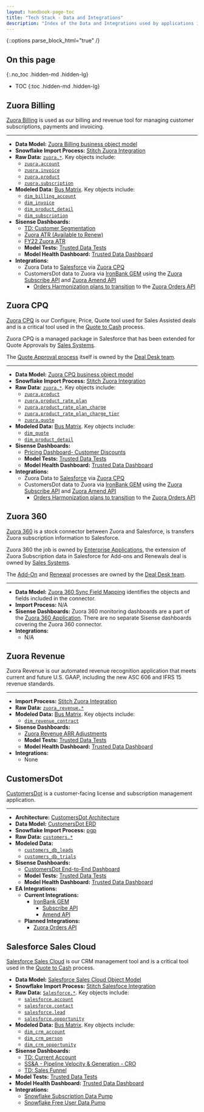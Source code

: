 ```yaml
---
layout: handbook-page-toc
title: "Tech Stack - Data and Integrations"
description: "Index of the Data and Integrations used by applications in the Tech Stack."
---
```


{::options parse_block_html="true" /}

<link rel="stylesheet" type="text/css" href="/stylesheets/biztech.css" />

## On this page
{:.no_toc .hidden-md .hidden-lg}

- TOC
{:toc .hidden-md .hidden-lg}

## Zuora Billing

[Zuora Billing](https://www.zuora.com/products/billing-software/) is used as our billing and revenue tool for managing customer subscriptions, payments and invoicing.

---

* **Data Model:** [Zuora Billing business object model](https://knowledgecenter.zuora.com/BB_Introducing_Z_Business/A_Zuora_Billing_business_object_model)
* **Snowflake Import Process:** [Stitch Zuora Integration](https://www.stitchdata.com/integrations/zuora)
* **Raw Data:** [`zuora.*`](https://gitlab-data.gitlab.io/analytics/#!/source_list/zuora). Key objects include:
  * [`zuora.account`](https://gitlab-data.gitlab.io/analytics/#!/source/source.gitlab_snowflake.zuora.account)
  * [`zuora.invoice`](https://gitlab-data.gitlab.io/analytics/#!/source/source.gitlab_snowflake.zuora.invoice)
  * [`zuora.product`](https://gitlab-data.gitlab.io/analytics/#!/source/source.gitlab_snowflake.zuora.product)
  * [`zuora.subscription`](https://gitlab-data.gitlab.io/analytics/#!/source/source.gitlab_snowflake.zuora.subscription)
* **Modeled Data:** [Bus Matrix](https://docs.google.com/spreadsheets/d/1j3lHKR29AT1dH_jWeqEwjeO81RAXUfXauIfbZbX_2ME/edit#gid=430467333). Key objects include:
  * [`dim_billing_account`](https://gitlab-data.gitlab.io/analytics/#!/model/model.gitlab_snowflake.dim_billing_account)
  * [`dim_invoice`](https://gitlab-data.gitlab.io/analytics/#!/model/model.gitlab_snowflake.dim_invoice)
  * [`dim_product_detail`](https://gitlab-data.gitlab.io/analytics/#!/model/model.gitlab_snowflake.dim_product_detail)
  * [`dim_subscription`](https://gitlab-data.gitlab.io/analytics/#!/model/model.gitlab_snowflake.dim_subscription)
* **Sisense Dashboards:**
  * [TD: Customer Segmentation](https://app.periscopedata.com/app/gitlab:safe-dashboard/919364/TD:-Customer-Segmentation)
  * [Zuora ATR (Available to Renew)](https://app.periscopedata.com/app/gitlab:safe-dashboard/919223/Zuora-ATR-%7C-MYB---Live---v1.1)
  * [FY22 Zuora ATR](https://app.periscopedata.com/app/gitlab:safe-dashboard/919260/FY22:-Zuora-ATR---Based-on-FY21-Exit-ARR,-Snapshot-Date---2021-02-04)
  * **Model Tests:** [Trusted Data Tests](https://app.periscopedata.com/app/gitlab/765375/Trusted-Data-Tests)
  * **Model Health Dashboard:** [Trusted Data Dashboard](https://app.periscopedata.com/app/gitlab/756199/TD:-Trusted-Data-Operations-Dashboard)
* **Integrations:**
  * Zuora Data to [Salesforce](#salesforce-sales-cloud) via [Zuora CPQ](#zuora-cpq)
  * CustomersDot data to Zuora via [IronBank GEM](https://gitlab.com/gitlab-org/customers-gitlab-com/-/tree/main/#ironbank) using the [Zuora Subscribe API](https://www.zuora.com/developer/api-reference/#tag/Subscriptions) and [Zuora Amend API](https://www.zuora.com/developer/api-reference/#tag/Amendments)
       * [Orders Harmonization plans to transition](https://gitlab.com/gitlab-com/business-technology/enterprise-apps/intake/-/issues/616) to the [Zuora Orders API](https://www.zuora.com/developer/api-reference/#tag/Orders)

## Zuora CPQ

[Zuora CPQ](https://www.zuora.com/products/cpq-software/) is our Configure, Price, Quote tool used for Sales Assisted deals and is a critical tool used in the [Quote to Cash](/handbook/business-technology/enterprise-applications/quote-to-cash/) process.

Zuora CPQ is a managed package in Salesforce that has been extended for Quote Approvals by [Sales Systems](/handbook/sales/field-operations/sales-systems/).

The [Quote Approval process](/handbook/sales/field-operations/order-processing/#standard-quote-approval) itself is owned by the [Deal Desk team](/handbook/sales/field-operations/sales-operations/deal-desk/).

---

* **Data Model:** [Zuora CPQ business object model](https://knowledgecenter.zuora.com/CPQ/A_Zuora_CPQ/A2_Zuora4Salesforce_Object_Model)
* **Snowflake Import Process:** [Stitch Zuora Integration](https://www.stitchdata.com/integrations/zuora)
* **Raw Data:** [`zuora.*`](https://gitlab-data.gitlab.io/analytics/#!/source_list/zuora). Key objects include:
  * [`zuora.product`](https://gitlab-data.gitlab.io/analytics/#!/source/source.gitlab_snowflake.zuora.product)
  * [`zuora.product_rate_plan`](https://gitlab-data.gitlab.io/analytics/#!/source/source.gitlab_snowflake.zuora.product_rate_plan)
  * [`zuora.product_rate_plan_charge`](https://gitlab-data.gitlab.io/analytics/#!/source/source.gitlab_snowflake.zuora.product_rate_plan_charge)
  * [`zuora.product_rate_plan_charge_tier`](https://gitlab-data.gitlab.io/analytics/#!/source/source.gitlab_snowflake.zuora.product_rate_plan_charge_tier)
  * [`zuora.quote`](https://gitlab-data.gitlab.io/analytics/#!/source/source.gitlab_snowflake.zuora.quote)
* **Modeled Data:** [Bus Matrix](https://docs.google.com/spreadsheets/d/1j3lHKR29AT1dH_jWeqEwjeO81RAXUfXauIfbZbX_2ME/edit#gid=430467333). Key objects include:
  * [`dim_quote`](https://gitlab-data.gitlab.io/analytics/#!/model/model.gitlab_snowflake.dim_quote)
  * [`dim_product_detail`](https://gitlab-data.gitlab.io/analytics/#!/model/model.gitlab_snowflake.dim_product_detail)
* **Sisense Dashboards:**
  * [Pricing Dashboard- Customer Discounts](https://app.periscopedata.com/app/gitlab:safe-dashboard/919322/Pricing-Dashboard---Customer-Discounts)
  * **Model Tests:** [Trusted Data Tests](https://app.periscopedata.com/app/gitlab/765375/Trusted-Data-Tests)
  * **Model Health Dashboard:** [Trusted Data Dashboard](https://app.periscopedata.com/app/gitlab/756199/TD:-Trusted-Data-Operations-Dashboard)
* **Integrations:**
  * Zuora Data to [Salesforce](#salesforce-sales-cloud) via [Zuora CPQ](#zuora-cpq)
  * CustomersDot data to Zuora via [IronBank GEM](https://gitlab.com/gitlab-org/customers-gitlab-com/-/tree/main/#ironbank) using the [Zuora Subscribe API](https://www.zuora.com/developer/api-reference/#tag/Subscriptions) and [Zuora Amend API](https://www.zuora.com/developer/api-reference/#tag/Amendments)
       * [Orders Harmonization plans to transition](https://gitlab.com/gitlab-com/business-technology/enterprise-apps/intake/-/issues/616) to the [Zuora Orders API](https://www.zuora.com/developer/api-reference/#tag/Orders)
  
## Zuora 360

[Zuora 360](https://knowledgecenter.zuora.com/CPQ/E_Zuora_360_plus_and_360/Z_Zuora_360_Introduction) is a stock connector between Zuora and Salesforce, is transfers Zuora subscription information to Salesforce.

Zuora 360 the job is owned by [Enterprise Applications](/handbook/business-technology/enterprise-applications/), the extension of Zuora Subscription data in Salesforce for Add-ons and Renewals deal is owned by [Sales Systems](/handbook/sales/field-operations/sales-systems/).

The [Add-On](/handbook/sales/field-operations/sales-operations/deal-desk/#amend-subscription-quote) and [Renewal](/handbook/sales/field-operations/sales-operations/deal-desk/#renew-subscription-quote) processes are owned by the [Deal Desk team](/handbook/sales/field-operations/sales-operations/deal-desk/).

---

* **Data Model:** [Zuora 360 Sync Field Mapping](https://knowledgecenter.zuora.com/CPQ/E_Zuora_360_plus_and_360/Z_Zuora_360_Introduction/Sync_Field_Mapping_of_Account_and_Related_Objects) identifies the objects and fields included in the connector.
* **Import Process:** N/A
* **Sisense Dashboards:** Zuora 360 monitoring dashboards are a part of the [Zuora 360 Application](https://knowledgecenter.zuora.com/CPQ/E_Zuora_360_plus_and_360/Z_Zuora_360_Introduction). There are no separate Sisense dashboards covering the Zuora 360 connector.
* **Integrations:**
  * N/A

## Zuora Revenue

Zuora Revenue is our automated revenue recognition application that meets current and future U.S. GAAP, including the new ASC 606 and IFRS 15 revenue standards.

---

* **Import Process:** [Stitch Zuora Integration](https://www.stitchdata.com/integrations/zuora)
* **Raw Data:** [`zuora_revenue.*`](https://gitlab-data.gitlab.io/analytics/#!/source_list/zuora_revenue#sources)
* **Modeled Data:** [Bus Matrix](https://docs.google.com/spreadsheets/d/1j3lHKR29AT1dH_jWeqEwjeO81RAXUfXauIfbZbX_2ME/edit#gid=430467333). Key objects include:
  * [`dim_revenue_contract`](https://gitlab-data.gitlab.io/analytics/#!/model/model.gitlab_snowflake.dim_revenue_contract)
* **Sisense Dashboards:**
  * [Zuora Revenue ARR Adjustments](https://app.periscopedata.com/app/gitlab:safe-dashboard/945482/Zuora-Revenue-ARR-Adjustments)
  * **Model Tests:** [Trusted Data Tests](https://app.periscopedata.com/app/gitlab/765375/Trusted-Data-Tests)
  * **Model Health Dashboard:** [Trusted Data Dashboard](https://app.periscopedata.com/app/gitlab/756199/TD:-Trusted-Data-Operations-Dashboard)
* **Integrations:**
  * None

## CustomersDot

[CustomersDot](https://gitlab.com/gitlab-org/customers-gitlab-com) is a customer-facing license and subscription management application.

---

* **Architecture:** [CustomersDot Architecture](https://gitlab.com/gitlab-org/customers-gitlab-com/-/blob/main/doc/architecture/customersdot_architecture.png)
* **Data Model:** [CustomersDot ERD](https://gitlab.com/gitlab-org/customers-gitlab-com/-/blob/main/doc/db_erd.pdf)
* **Snowflake Import Process:** [pgp](https://gitlab.com/gitlab-data/analytics/-/tree/master/extract/postgres_pipeline)
* **Raw Data:** [`customers.*`](https://gitlab-data.gitlab.io/analytics/#!/source_list/customers#sources)
* **Modeled Data:**
  * [`customers_db_leads`](https://gitlab-data.gitlab.io/analytics/#!/model/model.gitlab_snowflake.customers_db_leads)
  * [`customers_db_trials`](https://gitlab-data.gitlab.io/analytics/#!/model/model.gitlab_snowflake.customers_db_trials)
* **Sisense Dashboards:**
  * [CustomersDot End-to-End Dashboard](https://app.periscopedata.com/app/gitlab/817532/CustomersDot-End-to-End-Dashboard)
  * **Model Tests:** [Trusted Data Tests](https://app.periscopedata.com/app/gitlab/765375/Trusted-Data-Tests)
  * **Model Health Dashboard:** [Trusted Data Dashboard](https://app.periscopedata.com/app/gitlab/756199/TD:-Trusted-Data-Operations-Dashboard)
* **EA Integrations:**
  * **Current Integrations:**
    * [IronBank GEM](https://gitlab.com/gitlab-org/customers-gitlab-com/-/tree/main/#ironbank)
        * [Subscribe API](https://www.zuora.com/developer/api-reference/#tag/Subscriptions) 
        * [Amend API](https://www.zuora.com/developer/api-reference/#tag/Amendments)
  * **Planned Integrations:**
    * [Zuora Orders API](https://www.zuora.com/developer/api-reference/#tag/Orders)

## Salesforce Sales Cloud

[Salesforce Sales Cloud](hhttps://www.salesforce.com/products/sales-cloud/features/) is our CRM management tool and is a critical tool used in the [Quote to Cash](/handbook/business-technology/enterprise-applications/quote-to-cash/) process.

* **Data Model:** [Salesforce Sales Cloud Object Model](https://architect.salesforce.com/design/architecture-gallery/sales-cloud-overview-data-model)
* **Snowflake Import Process:** [Stitch Salesfoce Integration](https://www.stitchdata.com/integrations/salesforce)
* **Raw Data:** [`Salesforce.*`](https://gitlab-data.gitlab.io/analytics/#!/source_list/salesforce). Key objects include:
  * [`salesforce.account`](https://gitlab-data.gitlab.io/analytics/#!/source/source.gitlab_snowflake.salesforce.account)
  * [`salesforce.contact`](https://gitlab-data.gitlab.io/analytics/#!/source/source.gitlab_snowflake.salesforce.contact)
  * [`salesforce.lead`](https://gitlab-data.gitlab.io/analytics/#!/source/source.gitlab_snowflake.salesforce.lead)
  * [`salesforce.opportunity`](https://gitlab-data.gitlab.io/analytics/#!/source/source.gitlab_snowflake.salesforce.opportunity)
* **Modeled Data:** [Bus Matrix](https://docs.google.com/spreadsheets/d/1j3lHKR29AT1dH_jWeqEwjeO81RAXUfXauIfbZbX_2ME/edit#gid=430467333). Key objects include:
  * [`dim_crm_account`](https://gitlab-data.gitlab.io/analytics/#!/model/model.gitlab_snowflake.dim_crm_account)
  * [`dim_crm_person`](https://gitlab-data.gitlab.io/analytics/#!/model/model.gitlab_snowflake.dim_crm_person)
  * [`dim_crm_opportunity`](https://gitlab-data.gitlab.io/analytics/#!/model/model.gitlab_snowflake.dim_crm_opportunity)
* **Sisense Dashboards:**
  * [TD: Current Account](https://app.periscopedata.com/app/gitlab:safe-dashboard/996284/TD:-Current-Account-Set:-Sales-Funnel---Target-vs.-Actual)
  * [SS&A - Pipeline Velocity & Generation - CRO](https://app.periscopedata.com/app/gitlab:safe-dashboard/919343/SS&A---Pipeline-Velocity-&-Generation---CRO)
  * [TD: Sales Funnel](https://app.periscopedata.com/app/gitlab:safe-dashboard/996284/TD:-Current-Account-Set:-Sales-Funnel---Target-vs.-Actual)
 * **Model Tests:** [Trusted Data Tests](https://app.periscopedata.com/app/gitlab/765375/Trusted-Data-Tests)
  * **Model Health Dashboard:** [Trusted Data Dashboard](https://app.periscopedata.com/app/gitlab/756199/TD:-Trusted-Data-Operations-Dashboard)
* **Integrations:**
  * [Snowflake Subscription Data Pump](/handbook/business-technology/data-team/platform/#operational-data-pumps)
  * [Snowflake Free User Data Pump](/handbook/business-technology/data-team/platform/#operational-data-pumps)  
